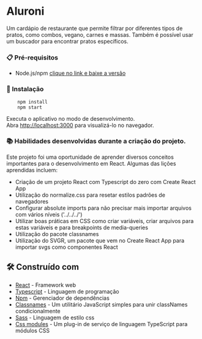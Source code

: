 # Aluroni

Um cardápio de restaurante que permite filtrar por diferentes tipos de pratos, como combos, vegano, carnes e massas. Também é possível usar um buscador para encontrar pratos específicos.

### 📋 Pré-requisitos
 - Node.js/npm [clique no link e baixe a versão](https://nodejs.org/en/download)

### 🔧 Instalação

```
    npm install
    npm start
```
Executa o aplicativo no modo de desenvolvimento.\
Abra [http://localhost:3000](http://localhost:3000) para visualizá-lo no navegador.

### 📚 Habilidades desenvolvidas durante a criação do projeto.
<p>Este projeto foi uma oportunidade de aprender diversos conceitos importantes para o desenvolvimento em React. Algumas das lições aprendidas incluem:</p>

- Criação de um projeto React com Typescript do zero com Create React App
- Utilização do normalize.css para resetar estilos padrões de navegadores
- Configurar absolute imports para não precisar mais importar arquivos com vários níveis ('../../../')
- Utilizar boas práticas em CSS como criar variáveis, criar arquivos para estas variáveis e para breakpoints de media-queries
- Utilização do pacote classnames 
- Utilização do SVGR, um pacote que vem no Create React App para importar svgs como componentes React

## 🛠️ Construído com

* [React](https://react.dev/) - Framework web
* [Typescript](https://www.typescriptlang.org/) - Linguagem de programação
* [Npm](https://react.dev/) - Gerenciador de dependências
* [Classnames](https://www.npmjs.com/package/uuid) - Um utilitário JavaScript simples para unir classNames condicionalmente
* [Sass](https://www.npmjs.com/package/sass) - Linguagem de estilo css
* [Css modules](https://www.npmjs.com/package/typescript-plugin-css-modules) - Um plug-in de serviço de linguagem TypeScript para módulos CSS
